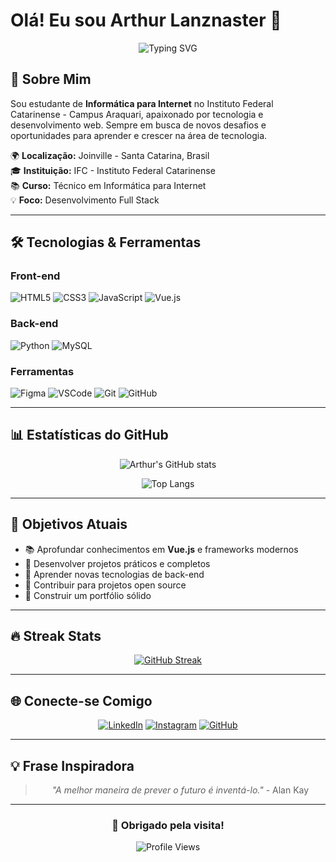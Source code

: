 # Olá! Eu sou Arthur Lanznaster 👋

<div align="center">
  
  ![Typing SVG](https://readme-typing-svg.herokuapp.com?font=Fira+Code&weight=500&size=25&pause=1000&color=667EEA&center=true&vCenter=true&width=435&lines=Desenvolvedor+Full+Stack;Estudante+de+TI;Apaixonado+por+Tecnologia)
  
</div>

## 🚀 Sobre Mim

Sou estudante de **Informática para Internet** no Instituto Federal Catarinense - Campus Araquari, apaixonado por tecnologia e desenvolvimento web. Sempre em busca de novos desafios e oportunidades para aprender e crescer na área de tecnologia.

🌍 **Localização:** Joinville - Santa Catarina, Brasil  
🎓 **Instituição:** IFC - Instituto Federal Catarinense  
📚 **Curso:** Técnico em Informática para Internet  
💡 **Foco:** Desenvolvimento Full Stack

---

## 🛠️ Tecnologias & Ferramentas

### Front-end
![HTML5](https://img.shields.io/badge/HTML5-E34F26?style=for-the-badge&logo=html5&logoColor=white)
![CSS3](https://img.shields.io/badge/CSS3-1572B6?style=for-the-badge&logo=css3&logoColor=white)
![JavaScript](https://img.shields.io/badge/JavaScript-F7DF1E?style=for-the-badge&logo=javascript&logoColor=black)
![Vue.js](https://img.shields.io/badge/Vue.js-4FC08D?style=for-the-badge&logo=vue.js&logoColor=white)

### Back-end
![Python](https://img.shields.io/badge/Python-3776AB?style=for-the-badge&logo=python&logoColor=white)
![MySQL](https://img.shields.io/badge/MySQL-4479A1?style=for-the-badge&logo=mysql&logoColor=white)

### Ferramentas
![Figma](https://img.shields.io/badge/Figma-F24E1E?style=for-the-badge&logo=figma&logoColor=white)
![VSCode](https://img.shields.io/badge/VS_Code-007ACC?style=for-the-badge&logo=visual-studio-code&logoColor=white)
![Git](https://img.shields.io/badge/Git-F05032?style=for-the-badge&logo=git&logoColor=white)
![GitHub](https://img.shields.io/badge/GitHub-181717?style=for-the-badge&logo=github&logoColor=white)

---

## 📊 Estatísticas do GitHub

<div align="center">
  
  ![Arthur's GitHub stats](https://github-readme-stats.vercel.app/api?username=arthurlanz&show_icons=true&theme=tokyonight&hide_border=true&bg_color=0D1117&title_color=667EEA&icon_color=667EEA)
  
  ![Top Langs](https://github-readme-stats.vercel.app/api/top-langs/?username=arthurlanz&layout=compact&theme=tokyonight&hide_border=true&bg_color=0D1117&title_color=667EEA)
  
</div>

---

## 🎯 Objetivos Atuais

- 📚 Aprofundar conhecimentos em **Vue.js** e frameworks modernos
- 🔧 Desenvolver projetos práticos e completos
- 🌱 Aprender novas tecnologias de back-end
- 🤝 Contribuir para projetos open source
- 💼 Construir um portfólio sólido

---

## 🔥 Streak Stats

<div align="center">
  
  [![GitHub Streak](https://streak-stats.demolab.com?user=arthurlanz&theme=tokyonight&hide_border=true&background=0D1117&ring=667EEA&fire=667EEA&currStreakLabel=667EEA)](https://git.io/streak-stats)
  
</div>

---

## 🌐 Conecte-se Comigo

<div align="center">
  
  [![LinkedIn](https://img.shields.io/badge/LinkedIn-0077B5?style=for-the-badge&logo=linkedin&logoColor=white)](https://www.linkedin.com/in/arthur-lanznaster-0546532b8/)
  [![Instagram](https://img.shields.io/badge/Instagram-E4405F?style=for-the-badge&logo=instagram&logoColor=white)](https://www.instagram.com/arthurlanz_)
  [![GitHub](https://img.shields.io/badge/GitHub-181717?style=for-the-badge&logo=github&logoColor=white)](https://github.com/arthurlanz)
  
</div>

---

## 💡 Frase Inspiradora

<div align="center">
  
  > *"A melhor maneira de prever o futuro é inventá-lo."* - Alan Kay
  
</div>

---

<div align="center">
  
  ### 💜 Obrigado pela visita!
  
  ![Profile Views](https://komarev.com/ghpvc/?username=arthurlanz&color=667eea&style=for-the-badge)
  
</div>
